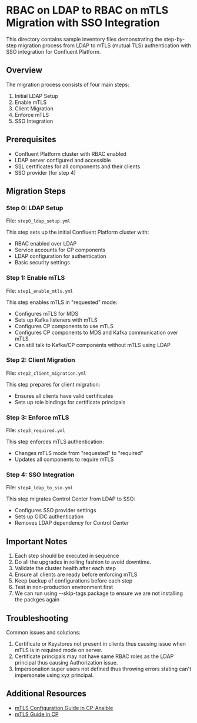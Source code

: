 # RBAC on LDAP to RBAC on mTLS Migration with SSO Integration

This directory contains sample inventory files demonstrating the step-by-step migration process from LDAP to mTLS (mutual TLS) authentication with SSO integration for Confluent Platform.

## Overview

The migration process consists of four main steps:

1. Initial LDAP Setup
2. Enable mTLS
3. Client Migration
4. Enforce mTLS
5. SSO Integration

## Prerequisites

- Confluent Platform cluster with RBAC enabled
- LDAP server configured and accessible
- SSL certificates for all components and their clients
- SSO provider (for step 4)

## Migration Steps

### Step 0: LDAP Setup
File: `step0_ldap_setup.yml`

This step sets up the initial Confluent Platform cluster with:
- RBAC enabled over LDAP
- Service accounts for CP components
- LDAP configuration for authentication
- Basic security settings

### Step 1: Enable mTLS
File: `step1_enable_mtls.yml`

This step enables mTLS in "requested" mode:
- Configures mTLS for MDS
- Sets up Kafka listeners with mTLS
- Configures CP components to use mTLS
- Configures CP components to MDS and Kafka communication over mTLS
- Can still talk to Kafka/CP components without mTLS using LDAP

### Step 2: Client Migration
File: `step2_client_migration.yml`

This step prepares for client migration:
- Ensures all clients have valid certificates
- Sets up role bindings for certificate principals

### Step 3: Enforce mTLS
File: `step3_required.yml`

This step enforces mTLS authentication:
- Changes mTLS mode from "requested" to "required"
- Updates all components to require mTLS

### Step 4: SSO Integration
File: `step4_ldap_to_sso.yml`

This step migrates Control Center from LDAP to SSO:
- Configures SSO provider settings
- Sets up OIDC authentication
- Removes LDAP dependency for Control Center

## Important Notes

1. Each step should be executed in sequence
2. Do all the upgrades in rolling fashion to avoid downtime.
3. Validate the cluster health after each step
4. Ensure all clients are ready before enforcing mTLS
5. Keep backup of configurations before each step
6. Test in non-production environment first
7. We can run using --skip-tags package to ensure we are not installing the packges again

## Troubleshooting

Common issues and solutions:
1. Certificate or Keystores not present in clients thus causing issue when mTLS is in required mode on server.
2. Certificate principals may not have same RBAC roles as the LDAP principal thus causing Authorization issue.
3. Impersonation super users not defined thus throwing errors stating can't impersonate using xyz principal.


## Additional Resources

- [mTLS Configuration Guide in CP-Ansible](https://docs.confluent.io/ansible/current/ansible-authorize.html#role-based-access-control-using-mtls)
- [mTLS Guide in CP](https://docs.confluent.io/platform/8.0/security/authorization/rbac/mtls-rbac.html)
